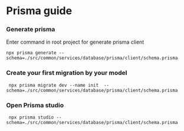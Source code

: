 # Prisma guide

### Generate prisma

Enter command in root project for generate prisma client
```shell
npx prisma generate --schema=./src/common/services/database/prisma/client/schema.prisma
```

### Create your first migration by your model

```shell
 npx prisma migrate dev --name init  --schema=./src/common/services/database/prisma/client/schema.prisma
```
### Open Prisma studio

```shell
 npx prisma studio --schema=./src/common/services/database/prisma/client/schema.prisma   
```
